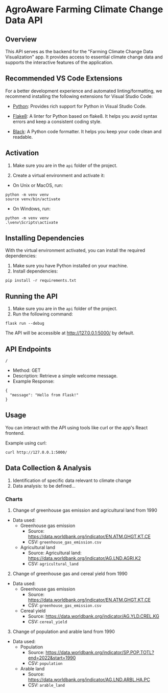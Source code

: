 # AgroAware Farming Climate Change Data API

## Overview

This API serves as the backend for the "Farming Climate Change Data Visualization" app. It provides access to essential climate change data and supports the interactive features of the application.

## Recommended VS Code Extensions

For a better development experience and automated linting/formatting, we recommend installing the following extensions for Visual Studio Code:

- [Python](https://marketplace.visualstudio.com/items?itemName=ms-python.python): Provides rich support for Python in Visual Studio Code.

- [Flake8](https://marketplace.visualstudio.com/items?itemName=me-dutour-mathieu.vscode-flake8): A linter for Python based on flake8. It helps you avoid syntax errors and keep a consistent coding style.

- [Black](https://marketplace.visualstudio.com/items?itemName=ms-python.vscode-pylance): A Python code formatter. It helps you keep your code clean and readable.

## Activation

1. Make sure you are in the `api` folder of the project.

2. Create a virtual environment and activate it:

- On Unix or MacOS, run:

```
python -m venv venv
source venv/bin/activate
```

- On Windows, run:

```
python -m venv venv
.\venv\Scripts\activate
```

## Installing Dependencies

With the virtual environment activated, you can install the required dependencies:

1. Make sure you have Python installed on your machine.
2. Install dependencies:

```
pip install -r requirements.txt
```

## Running the API

1. Make sure you are in the `api` folder of the project.
2. Run the following command:

```
flask run --debug
```

The API will be accessible at http://127.0.0.1:5000/ by default.

## API Endpoints

`/`

- Method: GET
- Description: Retrieve a simple welcome message.
- Example Response:

```
{
  "message": "Hello from Flask!"
}
```

## Usage

You can interact with the API using tools like curl or the app's React frontend.

Example using curl:

```
curl http://127.0.0.1:5000/
```

## Data Collection & Analysis

1. Identification of specific data relevant to climate change
2. Data analysis: to be defined...

### Charts

1. Change of greenhouse gas emission and agricultural land from 1990
* Data used: 
  * Greenhouse gas emission
    * Source: https://data.worldbank.org/indicator/EN.ATM.GHGT.KT.CE
    * CSV: `greenhouse_gas_emission.csv`
  * Agricultural land
    * Source: Agricultural land: https://data.worldbank.org/indicator/AG.LND.AGRI.K2
    * CSV: `agricultural_land`
  
2. Change of greenhouse gas and cereal yield from 1990 
* Data used: 
  * Greenhouse gas emission
    * Source: https://data.worldbank.org/indicator/EN.ATM.GHGT.KT.CE
    * CSV: `greenhouse_gas_emission.csv`
  * Cereal yield
    * Source: https://data.worldbank.org/indicator/AG.YLD.CREL.KG
    * CSV: `cereal_yield`

3. Change of population and arable land from 1990
* Data used: 
  * Population
    * Source: https://data.worldbank.org/indicator/SP.POP.TOTL?end=2022&start=1990
    * CSV: `population`
  * Arable land
    * Source: https://data.worldbank.org/indicator/AG.LND.ARBL.HA.PC
    * CSV: `arable_land`
